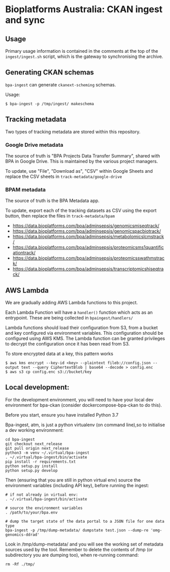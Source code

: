 # Bioplatforms Australia: CKAN ingest and sync

## Usage

Primary usage information is contained in the comments at the
top of the ```ingest/ingest.sh``` script, which is the gateway
to synchronising the archive.

## Generating CKAN schemas

`bpa-ingest` can generate `ckanext-scheming` schemas.

Usage:

```
$ bpa-ingest -p /tmp/ingest/ makeschema
```

## Tracking metadata

Two types of tracking metadata are stored within this repository.

### Google Drive metadata

The source of truth is "BPA Projects Data Transfer Summary", shared
with BPA in Google Drive. This is maintained by the various project
managers.

To update, use "File", "Download as", "CSV" within Google Sheets 
and replace the CSV sheets in `track-metadata/google-drive`

### BPAM metadata

The source of truth is the BPA Metadata app.

To update, export each of the tracking datasets as CSV using the
export button, then replace the files in `track-metadata/bpam`

 - https://data.bioplatforms.com/bpa/adminsepsis/genomicsmiseqtrack/
 - https://data.bioplatforms.com/bpa/adminsepsis/genomicspacbiotrack/
 - https://data.bioplatforms.com/bpa/adminsepsis/metabolomicslcmstrack/
 - https://data.bioplatforms.com/bpa/adminsepsis/proteomicsms1quantificationtrack/
 - https://data.bioplatforms.com/bpa/adminsepsis/proteomicsswathmstrack/
 - https://data.bioplatforms.com/bpa/adminsepsis/transcriptomicshiseqtrack/

## AWS Lambda

We are gradually adding AWS Lambda functions to this project.

Each Lambda Function will have a `handler()` function which acts as an
entrypoint. These are being collected in `bpaingest/handlers/`

Lambda functions should load their configuration from S3, from a bucket and 
key configured via environment variables. This configuration should be configured
using AWS KMS. The Lambda function can be granted privileges to decrypt the
configuration once it has been read from S3.

To store encrypted data at a key, this pattern works

    $ aws kms encrypt --key-id <key> --plaintext fileb://config.json --output text --query CiphertextBlob | base64 --decode > config.enc
    $ aws s3 cp config.enc s3://bucket/key


## Local development:
For the development environment, you will need to have your local dev environment for bpa-ckan (consider dockercompose-bpa-ckan to do this).

Before you start, ensure you have installed Python 3.7

Bpa-ingest, atm, is just a python virtualenv (on command line),so to initialise a dev working environment:
```
cd bpa-ingest
git checkout next_release
git pull origin next_release
python3 -m venv ~/.virtual/bpa-ingest
. ~/.virtual/bpa-ingest/bin/activate
pip install -r requirements.txt
python setup.py install
python setup.py develop
```

Then (ensuring that you are still in python virtual env) source the environment variables (including API key), before running the ingest:
```
# if not already in virtual env:
. ~/.virtual/bpa-ingest/bin/activate

# source the environment variables
. /path/to/your/bpa.env

# dump the target state of the data portal to a JSON file for one data type
bpa-ingest -p /tmp/dump-metadata/ dumpstate test.json --dump-re 'omg-genomics-ddrad'

```

Look in /tmp/dump-metadata/ and you will see the working set of metadata sources used by the tool.
Remember to delete the contents of /tmp (or subdirectory you are dumping too), when re-running command:
```
rm -Rf ./tmp/
```